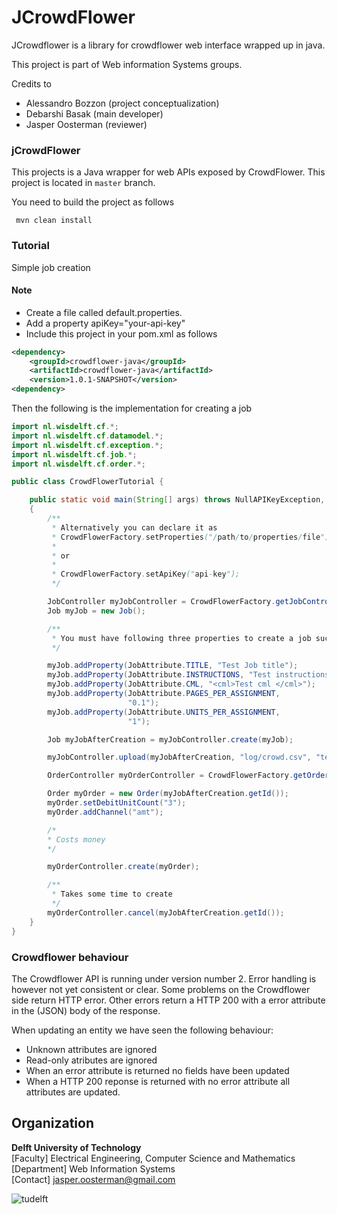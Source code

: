 JCrowdFlower
=======
JCrowdflower is a library for crowdflower web interface wrapped up in java.

This project is part of Web information Systems groups.


Credits to

- Alessandro Bozzon (project conceptualization)
- Debarshi Basak (main developer)
- Jasper Oosterman (reviewer)


### jCrowdFlower

This projects is a Java wrapper for web APIs exposed by CrowdFlower. This project is located in `master` branch.

You need to build the project as follows

```  mvn clean install ```


### Tutorial

Simple job creation

#### Note
- Create a file called default.properties.
- Add a property apiKey="your-api-key"
- Include this project in your pom.xml as follows

```xml
<dependency>
    <groupId>crowdflower-java</groupId>
    <artifactId>crowdflower-java</artifactId>
    <version>1.0.1-SNAPSHOT</version>
<dependency>
```

Then the following is the implementation for creating a job

```java
import nl.wisdelft.cf.*;
import nl.wisdelft.cf.datamodel.*;
import nl.wisdelft.cf.exception.*;
import nl.wisdelft.cf.job.*;
import nl.wisdelft.cf.order.*;

public class CrowdFlowerTutorial {

    public static void main(String[] args) throws NullAPIKeyException, InterruptedException
    {
        /**
         * Alternatively you can declare it as
         * CrowdFlowerFactory.setProperties("/path/to/properties/file");
         *
         * or
         *
         * CrowdFlowerFactory.setApiKey("api-key");
         */

        JobController myJobController = CrowdFlowerFactory.getJobController();
        Job myJob = new Job();

        /**
         * You must have following three properties to create a job successfully
         */

        myJob.addProperty(JobAttribute.TITLE, "Test Job title");
        myJob.addProperty(JobAttribute.INSTRUCTIONS, "Test instructions");
        myJob.addProperty(JobAttribute.CML, "<cml>Test cml </cml>");
        myJob.addProperty(JobAttribute.PAGES_PER_ASSIGNMENT,
                          "0.1");
        myJob.addProperty(JobAttribute.UNITS_PER_ASSIGNMENT,
                          "1");

        Job myJobAfterCreation = myJobController.create(myJob);

        myJobController.upload(myJobAfterCreation, "log/crowd.csv", "text/csv");

        OrderController myOrderController = CrowdFlowerFactory.getOrderController();

        Order myOrder = new Order(myJobAfterCreation.getId());
        myOrder.setDebitUnitCount("3");
        myOrder.addChannel("amt");

        /*
        * Costs money
        */

        myOrderController.create(myOrder);

        /**
         * Takes some time to create
         */
        myOrderController.cancel(myJobAfterCreation.getId());
    }
}

```



### Crowdflower behaviour

The Crowdflower API is running under version number 2. Error handling is however not yet consistent or clear. Some problems on the Crowdflower side return HTTP error. Other errors return a HTTP 200 with a error attribute in the (JSON) body of the response.

When updating an entity we have seen the following behaviour:

* Unknown attributes are ignored
* Read-only atributes are ignored
* When an error attribute is returned no fields have been updated
* When a HTTP 200 reponse is returned with no error attribute all attributes are updated.

## Organization
**Delft University of Technology** <br />
[Faculty] Electrical Engineering, Computer Science and Mathematics<br />
[Department] Web Information Systems<br />
[Contact] jasper.oosterman@gmail.com <br />

![tudelft](http://www.se.ewi.tudelft.nl/dmcd2011/images/TU-Delft_logo.gif)
